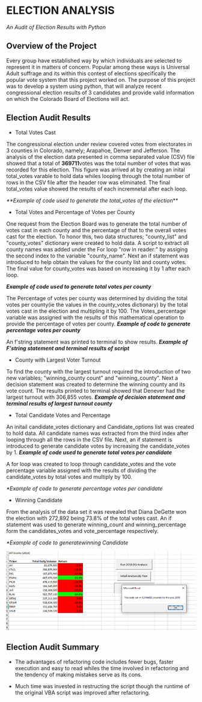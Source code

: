 # ELECTION ANALYSIS 
_An Audit of Election Results with Python_


## Overview of the Project
Every group have established way by which individuals are selected to represent it in matters of concern. Popular among these ways is Universal Adult suffrage and its within this contest of elections specifically the popular vote system that this project worked on.
The purpose of this project was to develop a system using python, that will analyze recent congressional election results of 3 candidates and provide valid information on which the Colorado Board of Elections will act. 

## Election Audit Results

* Total Votes Cast

The congressional election under review covered votes from electorates in 3 counties in Colorado, namely; Arapahoe, Denver and Jefferson. The analysis of the election      data presented in comma separated value (CSV) file showed that a total of **369711**votes was the total number of votes that was recorded for this election.
This figure was arrived at by creating an inital total_votes varable to hold data whiles looping through the total number of rows in the CSV file after the header row was eliminated. The final total_votes value showed the results of each incremnetal after each loop.

_**Example of code used to generate the total_votes of the election_**      


* Total Votes and Percentage of Votes per County

One request from the Election Board was to generate the total number of votes cast in each county and the percentage of that to the overall votes cast for the election.
To honor this, two data structures; "county_list" and "county_votes" dictionary were created to hold data. 
A script to extract all county names was added under the For loop "row in reader:" by assiging the second index to the variable "county_name".
Next an if statement was introduced to help obtain the values for the county list and county votes.
The final value for county_votes was based on increasing it by 1 after each loop.

_**Example of code used to generate total votes per county**_

The Percentage of votes per county was determined by dividing the total votes per county(ie the values in the county_votes dictionary) by the total votes cast in the election and multipling it by 100.
The Votes_percentage variable was assigned with the results of this mathematical operation to provide the percentage of votes per county.
_**Example of code to generate percentage votes per county**_


An f'string statement was printed to terminal to show results.
_**Example of F'string statement and terminal results of script**_


* County with Largest Voter Turnout

To find the county with the largest turnout required the introduction of two new variables; "winning_county count" and "winning_county".
Next a decision statement was created to determine the winning county and its vote count.
The results printed to terminal showed that Denever had the largest turnout with 306,855 votes.
_**Example of decision statement and terminal results of largest turnout county**_


* Total Candidate Votes and Percentage

An initail candidate_votes dictionary and Candidate_options list was created to hold data.
All candidate names was extracted from the third index after looping through all the rows in the CSV file.
Next, an if statement is introduced to generate candidate votes by increasing the candidate_votes by 1.
_**Example of code used to generate total votes per candidate**_

A for loop was created to loop through candidate_votes and the vote percentage variable assigned with the results of dividing the candidate_votes by total votes and multiply by 100.

_**Example of code to generate percentage votes per candidate*_


* Winning Candidate

From the analysis of the data set it was revealed that Diana DeGette won the election with 272,892 being 73.8% of the total votes cast.
An if statement was used to generate winning_count and winning_percentage form the candidates_votes and vote_percentage respectively.

_**Example of code to generatewinning Candidate*_

 
![Alt text](https://github.com/emmanuelbrim/Stock-analysis/blob/main/Resources/VBA_Challenge_2018.PNG)


## Election Audit Summary
- The advantages of refactoring code includes fewer bugs, faster execution and easy to read whiles the time involved in refactoring and the tendency of making mistakes serve as its cons.

- Much time was invested in restructing the script though the runtime of the original VBA script was improved after refactoring. 


